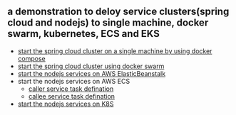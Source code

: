 
## a demonstration to deloy service clusters(spring cloud and nodejs) to single machine, docker swarm, kubernetes, ECS and EKS

- [start the spring cloud cluster on a single machine
 by using docker compose](single-node.md)
- [start the spring cloud cluster using docker swarm](docker-swarm.md)
- [start the nodejs services on AWS ElasticBeanstalk](node-http-server-eb/Dockerrun.aws.json)
- start the nodejs services on AWS ECS
    - [caller service task defination](node-http-server-ecs/aws-task-defination-node-http-server-1.json)
    - [callee service task defination](node-http-server-ecs/aws-task-defination-node-http-server-2.json)
- [start the nodejs services on K8S](node-http-server-k8s/README.md)